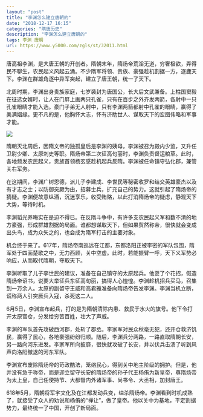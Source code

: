 ```yaml
---
layout: "post"
title: "李渊怎么建立唐朝的"
date: "2018-12-17 16:15"
categories: "隋唐历史"
description: "李渊怎么建立唐朝的"
tags: 李渊 唐朝
url: https://www.y5000.com/zgls/st/32011.html
---
```






唐高祖李渊，是大唐王朝的开创者。隋朝末年，隋炀帝荒淫无道，穷奢极欲，弄得民不聊生，农民起义风起云涌。不少隋军将领、贵族、豪强趁机割据一方，逐鹿天下。李渊在群雄角逐中异军突起，建立了唐王朝，统一了天下。

北周时期，李渊出身贵族家庭，七岁袭封为唐国公，长大后文武兼备。上柱国窦毅在征选女婿时，让人在门屏上画两只孔雀，只有在百步之外齐发两箭，各射中一只孔雀眼睛才能入选。豪门子弟无人射中，只有李渊两箭都射中孔雀的眼睛，赢得了美满姻缘。更不凡的是，他胸怀大志，怀有济助世人、谋取天下的宏图伟略和军事才能。

![](https://img.y5000.com/uploads/allimg/180813/8-1PQ315411RM.jpg)

隋朝灭北周后，因隋文帝的独孤皇后是李渊的姨母，李渊被召为殿内少监，又升任卫尉少卿、太原刺史等职。隋炀帝第二次征高句丽时，李渊负责督运粮草。此时，各地频发农民起义，贵族首领杨玄感趁机起兵反隋。李渊被任命镇守弘化郡，兼管关右军务。

在这期间，李渊广树恩德，派儿子李建成、李世民等秘密收罗和结交英雄豪杰以及有才志之士；以防御突厥为由，招募士兵，扩充自己的势力。这就引起了隋炀帝的猜疑。李渊便故意纵酒，沉迷享乐，收受贿赂，以此打消隋炀帝的疑虑，静观天下大势，等待时机。

李渊韬光养晦实在是迫不得已。在反隋斗争中，有许多支农民起义军和数不清的地方豪强，形成群雄割据的局面。谁都想谋取天下，但如果贸然称帝，很快就会变成出头鸟，成为众矢之的，也会成为隋军打击的主要对象。

机会终于来了。617年，隋炀帝南巡远在江都，东都洛阳正被李密的军队包围，隋军处于四面楚歌之中，无力西顾，关中空虚。此时，若能振臂一呼，天下义军势必响应，从而取代隋朝，夺取天下。

李渊听取了儿子李世民的建议，准备在自己镇守的太原起兵。他耍了个花招，假造隋炀帝诏书，说要大举征兵东征高句丽，搞得人心惶惶。李渊趁机招兵买马，召集到一万余人。太原的副留守王威和高君雅准备向隋炀帝告发李渊。李渊当机立断，谎称两人引突厥兵入寇，杀死这二人。

6月5日，李渊宣布起兵，打的是为隋朝清除内患、救民于水火的旗号。他下令打开太原官仓，分发给穷苦百姓，壮大了声威。

李渊的军队首先攻破西河郡，处斩了郡丞。李家军对民众秋毫无犯，还开仓救济饥民，赢得了民心，各地豪强纷纷归顺。随后，李渊兵分两路，一路直取隋朝长安，另一路向河东进发。李家军所向披靡，很快就攻破了长安，并以伏兵击溃了听到风声向洛阳撤退的河东军队。

李渊宣布废除隋炀帝的苛政酷法，笼络民心，得到关中地主阶级的拥护。但是，他并没有急于称帝，而是迎立留守长安的隋炀帝的孙子代王杨侑为新皇帝，尊隋炀帝为太上皇，自己任使持节、大都督内外诸军事、尚书令、大丞相，加封唐王。

618年5月，隋朝将军宇文化及在江都发动兵变，缢杀隋炀帝。李渊看到时机成熟了，就接受了众人的劝说和杨侑的“禅让”，做了皇帝。他以关中为基地，平定割据势力，最终统一了中国，开创了新局面。
